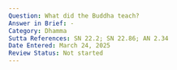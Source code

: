 ```yaml
---
Question: What did the Buddha teach?
Answer in Brief: -
Category: Dhamma
Sutta References: SN 22.2; SN 22.86; AN 2.34
Date Entered: March 24, 2025
Review Status: Not started
---
```

